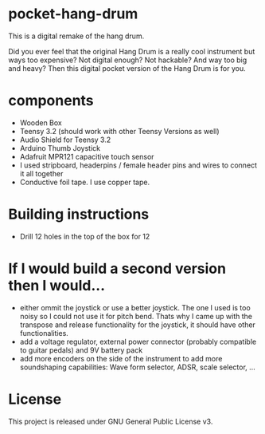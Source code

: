 # pocket-hang-drum

This is a digital remake of the hang drum.

Did you ever feel that the original Hang Drum is a really cool instrument but ways too expensive? Not digital enough? Not hackable? And way too big and heavy? Then this digital pocket version of the Hang Drum is for you.

# components

* Wooden Box
* Teensy 3.2 (should work with other Teensy Versions as well)
* Audio Shield for Teensy 3.2
* Arduino Thumb Joystick
* Adafruit MPR121 capacitive touch sensor
* I used stripboard, headerpins / female header pins and wires to connect it all together
* Conductive foil tape. I use copper tape.

# Building instructions

* Drill 12 holes in the top of the box for 12 

# If I would build a second version then I would...

* either ommit the joystick or use a better joystick. The one I used is too noisy so I could not use it for pitch bend. Thats why I came up with the transpose and release functionality for the joystick, it should have other functionalities.
* add a voltage regulator, external power connector (probably compatible to guitar pedals) and 9V battery pack
* add more encoders on the side of the instrument to add more soundshaping capabilities: Wave form selector, ADSR, scale selector, ...

# License

This project is released under GNU General Public License v3.

